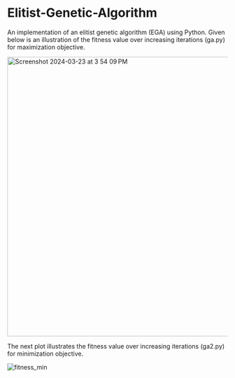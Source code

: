 # Elitist-Genetic-Algorithm
An implementation of an elitist genetic algorithm (EGA) using Python. 
Given below is an illustration of the fitness value over increasing iterations (ga.py) for maximization objective.

<img width="640" alt="Screenshot 2024-03-23 at 3 54 09 PM" src="https://github.com/marlomb/Elitist-Genetic-Algorithm/assets/23626150/1a5385f3-df1c-4c4a-89bd-e7ec26cd91a0">

The next plot illustrates the fitness value over increasing iterations (ga2.py) for minimization objective.


![fitness_min](https://github.com/marlomb/Elitist-Genetic-Algorithm/assets/23626150/469ab2a1-8c4a-4fb6-af4c-4eadcf4159fe)
